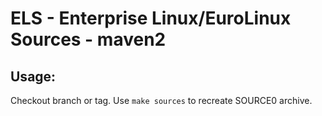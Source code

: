 # ELS - Enterprise Linux/EuroLinux Sources - maven2
 
## Usage:
  Checkout branch or tag. Use `make sources` to recreate  SOURCE0 archive.
